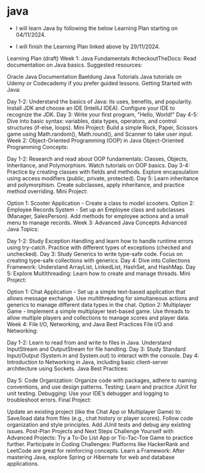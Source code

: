 # java


- I will learn Java by following the below Learning Plan  starting on 04/11/2024.

- I will finish the Learning Plan linked above by 29/11/2024.

Learning Plan (draft)
Week 1: Java Fundamentals
#checkoutTheDocs: Read documentation on Java basics. Suggested resources:

Oracle Java Documentation
Baeldung Java Tutorials
Java tutorials on Udemy or Codecademy if you prefer guided lessons.
Getting Started with Java:

Day 1-2:
Understand the basics of Java: its uses, benefits, and popularity.
Install JDK and choose an IDE (IntelliJ IDEA). Configure your IDE to recognize the JDK.
Day 3: Write your first program, "Hello, World!"
Day 4-5:
Dive into basic syntax: variables, data types, operators, and control structures (if-else, loops).
Mini Project: Build a simple Rock, Paper, Scissors game using Math.random(), Math.round(), and Scanner to take user input.
Week 2: Object-Oriented Programming (OOP) in Java
Object-Oriented Programming Concepts:

Day 1-2:
Research and read about OOP fundamentals: Classes, Objects, Inheritance, and Polymorphism.
Watch tutorials on OOP basics.
Day 3-4:
Practice by creating classes with fields and methods.
Explore encapsulation using access modifiers (public, private, protected).
Day 5: Learn inheritance and polymorphism. Create subclasses, apply inheritance, and practice method overriding.
Mini Project:

Option 1: Scooter Application - Create a class to model scooters.
Option 2: Employee Records System - Set up an Employee class and subclasses (Manager, SalesPerson). Add methods for employee actions and a small menu to manage records.
Week 3: Advanced Java Concepts
Advanced Java Topics:

Day 1-2:
Study Exception Handling and learn how to handle runtime errors using try-catch.
Practice with different types of exceptions (checked and unchecked).
Day 3:
Study Generics to write type-safe code. Focus on creating type-safe collections with generics.
Day 4:
Dive into Collections Framework: Understand ArrayList, LinkedList, HashSet, and HashMap.
Day 5:
Explore Multithreading: Learn how to create and manage threads.
Mini Project:

Option 1: Chat Application - Set up a simple text-based application that allows message exchange. Use multithreading for simultaneous actions and generics to manage different data types in the chat.
Option 2: Multiplayer Game - Implement a simple multiplayer text-based game. Use threads to allow multiple players and collections to manage scores and player data.
Week 4: File I/O, Networking, and Java Best Practices
File I/O and Networking:

Day 1-2:
Learn to read from and write to files in Java. Understand InputStream and OutputStream for file handling.
Day 3:
Study Standard Input/Output (System.in and System.out) to interact with the console.
Day 4:
Introduction to Networking in Java, including basic client-server architecture using Sockets.
Java Best Practices:

Day 5:
Code Organization: Organize code with packages, adhere to naming conventions, and use design patterns.
Testing: Learn and practice JUnit for unit testing.
Debugging: Use your IDE’s debugger and logging to troubleshoot errors.
Final Project:

Update an existing project (like the Chat App or Multiplayer Game) to:
Save/load data from files (e.g., chat history or player scores).
Follow code organization and style principles.
Add JUnit tests and debug any existing issues.
Post-Plan Projects and Next Steps
Challenge Yourself with Advanced Projects: Try a To-Do List App or Tic-Tac-Toe Game to practice further.
Participate in Coding Challenges: Platforms like HackerRank and LeetCode are great for reinforcing concepts.
Learn a Framework: After mastering Java, explore Spring or Hibernate for web and database applications.
